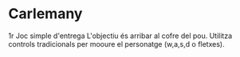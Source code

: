 # Carlemany
1r Joc simple d'entrega
L'objectiu és arribar al cofre del pou. Utilitza controls tradicionals per mooure el personatge (w,a,s,d  o fletxes).
